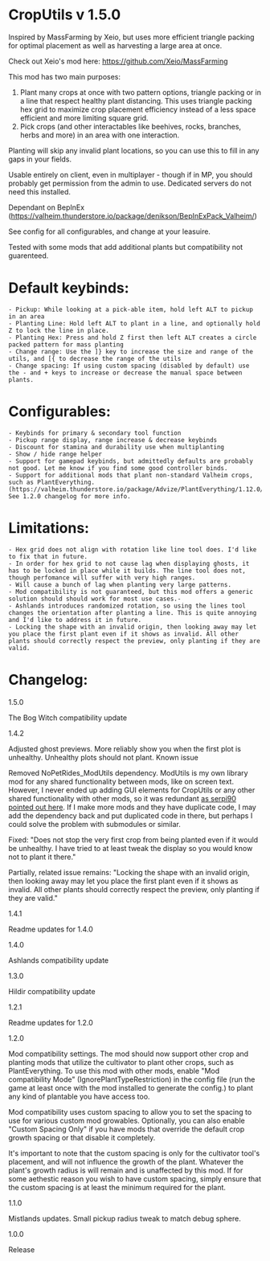 # CropUtils v 1.5.0

Inspired by MassFarming by Xeio, but uses more efficient triangle packing for optimal placement as well as harvesting a large area at once.

Check out Xeio's mod here: https://github.com/Xeio/MassFarming

This mod has two main purposes:
1) Plant many crops at once with two pattern options, triangle packing or in a line that respect healthy plant distancing.
This uses triangle packing hex grid to maximize crop placement efficiency instead of a less space efficient and more limiting square grid.
2) Pick crops (and other interactables like beehives, rocks, branches, herbs and more) in an area with one interaction.

Planting will skip any invalid plant locations, so you can use this to fill in any gaps in your fields.

Usable entirely on client, even in multiplayer - though if in MP, you should probably get permission from the admin to use.
Dedicated servers do not need this installed.

Dependant on BepInEx (https://valheim.thunderstore.io/package/denikson/BepInExPack_Valheim/)

See config for all configurables, and change at your leasuire. 

Tested with some mods that add additional plants but compatibility not guarenteed.

# Default keybinds:

	- Pickup: While looking at a pick-able item, hold left ALT to pickup in an area 
	- Planting Line: Hold left ALT to plant in a line, and optionally hold Z to lock the line in place.
	- Planting Hex: Press and hold Z first then left ALT creates a circle packed pattern for mass planting
	- Change range: Use the ]} key to increase the size and range of the utils, and [{ to decrease the range of the utils
	- Change spacing: If using custom spacing (disabled by default) use the - and + keys to increase or decrease the manual space between plants.

# Configurables:

	- Keybinds for primary & secondary tool function
	- Pickup range display, range increase & decrease keybinds
	- Discount for stamina and durability use when multiplanting
	- Show / hide range helper
	- Support for gamepad keybinds, but admittedly defaults are probably not good. Let me know if you find some good controller binds.
	- Support for additional mods that plant non-standard Valheim crops, such as PlantEverything. (https://valheim.thunderstore.io/package/Advize/PlantEverything/1.12.0/) See 1.2.0 changelog for more info.

# Limitations:

	- Hex grid does not align with rotation like line tool does. I'd like to fix that in future.
	- In order for hex grid to not cause lag when displaying ghosts, it has to be locked in place while it builds. The line tool does not, though perfomance will suffer with very high ranges.
	- Will cause a bunch of lag when planting very large patterns.
	- Mod compatibility is not guaranteed, but this mod offers a generic solution should should work for most use cases.-
	- Ashlands introduces randomized rotation, so using the lines tool changes the orientation after planting a line. This is quite annoying and I'd like to address it in future.
	- Locking the shape with an invalid origin, then looking away may let you place the first plant even if it shows as invalid. All other plants should correctly respect the preview, only planting if they are valid.

# Changelog:

1.5.0

The Bog Witch compatibility update

1.4.2

Adjusted ghost previews. More reliably show you when the first plot is unhealthy. Unhealthy plots should not plant. Known issue 

Removed NoPetRides_ModUtils dependency. ModUtils is my own library mod for any shared functionality between mods, like on screen text. However, I never ended up adding GUI elements for CropUtils or any other shared functionality with other mods, so it was redundant [as serpi90 pointed out here](https://github.com/nopetrides/modding/issues/7). If I make more mods and they have duplicate code, I may add the dependency back and put duplicated code in there, but perhaps I could solve the problem with submodules or similar.

Fixed:
	"Does not stop the very first crop from being planted even if it would be unhealthy. I have tried to at least tweak the display so you would know not to plant it there."

Partially, related issue remains:
	"Locking the shape with an invalid origin, then looking away may let you place the first plant even if it shows as invalid. All other plants should correctly respect the preview, only planting if they are valid."

1.4.1

Readme updates for 1.4.0

1.4.0

Ashlands compatibility update

1.3.0

Hildir compatibility update

1.2.1

Readme updates for 1.2.0

1.2.0

Mod compatibility settings.
The mod should now support other crop and planting mods that utilize the cultivator to plant other crops, such as PlantEverything.
To use this mod with other mods, enable "Mod compatibility Mode" (IgnorePlantTypeRestriction) in the config file (run the game at least once with the mod installed to generate the config.) to plant any kind of plantable you have access too.

Mod compatibility uses custom spacing to allow you to set the spacing to use for various custom mod growables.
Optionally, you can also enable "Custom Spacing Only" if you have mods that override the default crop growth spacing or that disable it completely.

It's important to note that the custom spacing is only for the cultivator tool's placement, and will not influence the growth of the plant. Whatever the plant's growth radius is will remain and is unaffected by this mod. If for some aethestic reason you wish to have custom spacing, simply ensure that the custom spacing is at least the minimum required for the plant.

1.1.0

Mistlands updates. Small pickup radius tweak to match debug sphere.

1.0.0

Release
